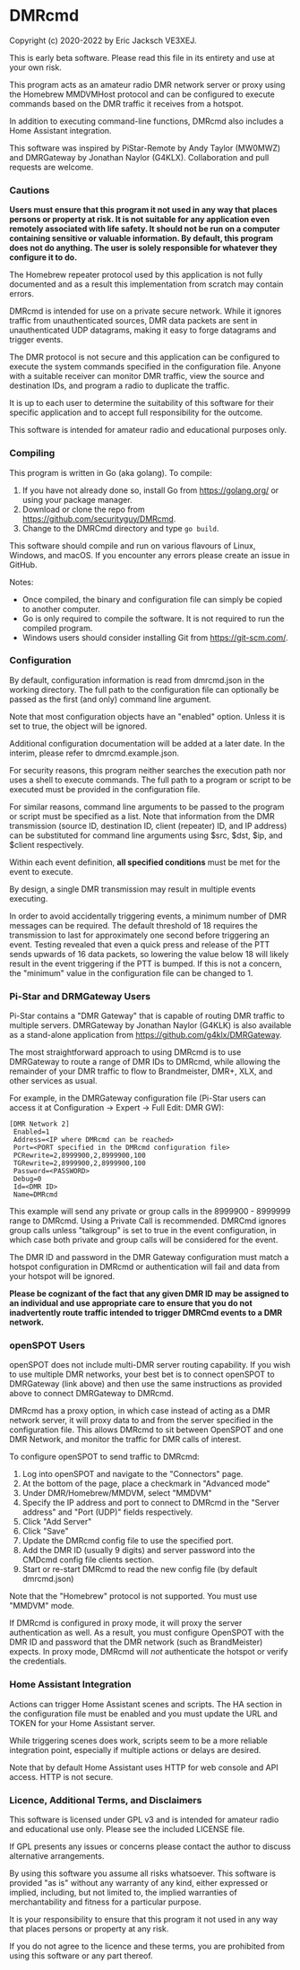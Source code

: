 # DMRcmd

Copyright (c) 2020-2022 by Eric Jacksch VE3XEJ.

This is early beta software. Please read this file in its entirety and use at your own risk.

This program acts as an amateur radio DMR network server or proxy using the Homebrew MMDVMHost protocol
and can be configured to execute commands based on the DMR traffic it receives from a hotspot.

In addition to executing command-line functions, DMRcmd also includes a Home Assistant integration.

This software was inspired by PiStar-Remote by Andy Taylor (MW0MWZ) and DMRGateway by Jonathan Naylor (G4KLX).
Collaboration and pull requests are welcome.

### Cautions

**Users must ensure that this program it not used in any way that places persons or
property at risk. It is not suitable for any application even remotely associated with life safety.
It should not be run on a computer containing sensitive or valuable information. By default, this program does not
do anything. The user is solely responsible for whatever they configure it to do.**

The Homebrew repeater protocol used by this application is not fully documented and as a result this implementation
from scratch may contain errors.

DMRcmd is intended for use on a private secure network. While it ignores traffic from unauthenticated sources,
DMR data packets are sent in unauthenticated UDP datagrams, making it easy to forge datagrams and trigger events.

The DMR protocol is not secure and this application can be configured to execute the system commands specified in the
configuration file. Anyone with a suitable receiver can monitor DMR traffic, view the source and destination IDs,
and program a radio to duplicate the traffic.

It is up to each user to determine the suitability of this software for their specific application and to accept
full responsibility for the outcome.

This software is intended for amateur radio and educational purposes only.

### Compiling

This program is written in Go (aka golang). To compile:

1) If you have not already done so, install Go from https://golang.org/ or using your package manager.
2) Download or clone the repo from https://github.com/securityguy/DMRcmd.
3) Change to the DMRCmd directory and type `go build`.

This software should compile and run on various flavours of Linux, Windows, and macOS.
If you encounter any errors please create an issue in GitHub.

Notes:

- Once compiled, the binary and configuration file can simply be copied to another computer.
- Go is only required to compile the software. It is not required to run the compiled program.
- Windows users should consider installing Git from https://git-scm.com/.

### Configuration

By default, configuration information is read from dmrcmd.json in the working directory.
The full path to the configuration file can optionally be passed as the first (and only)
command line argument.

Note that most configuration objects have an "enabled" option. Unless it is set to true, the
object will be ignored.

Additional configuration documentation will be added at a later date. In the interim,
please refer to dmrcmd.example.json.

For security reasons, this program neither searches the execution path nor uses a shell to
execute commands. The full path to a program or script to be executed must be provided
in the configuration file.

For similar reasons, command line arguments to be passed to the program or script must be specified as
a list. Note that information from the DMR transmission (source ID, destination ID, client (repeater) ID,
and IP address) can be substituted for command line arguments using $src, $dst, $ip, and $client respectively.

Within each event definition, **all specified conditions** must be met for the event to execute.

By design, a single DMR transmission may result in multiple events executing.

In order to avoid accidentally triggering events, a minimum number of DMR messages can be required.
The default threshold of 18 requires the transmission to last for approximately one second
before triggering an event. Testing revealed that even a quick press and release of the PTT
sends upwards of 16 data packets, so lowering the value below 18 will likely result
in the event triggering if the PTT is bumped. If this is not a concern, the "minimum" value in the
configuration file can be changed to 1.

### Pi-Star and DRMGateway Users

Pi-Star contains a "DMR Gateway" that is capable of routing DMR traffic to multiple servers.
DMRGateway by Jonathan Naylor (G4KLK) is also available as a stand-alone application from
https://github.com/g4klx/DMRGateway.

The most straightforward approach to using DMRcmd is to use DMRGateway to route a range of DMR IDs to
DMRcmd, while allowing the remainder of your DMR traffic to flow to Brandmeister, DMR+, XLX, and other services as
usual.

For example, in the DMRGateway configuration file (Pi-Star users can access it at Configuration -> Expert -> Full Edit:
DMR GW):

    [DMR Network 2]
     Enabled=1
     Address=<IP where DMRcmd can be reached>
     Port=<PORT specified in the DMRcmd configuration file>
     PCRewrite=2,8999900,2,8999900,100
     TGRewrite=2,8999900,2,8999900,100
     Password=<PASSWORD>
     Debug=0
     Id=<DMR ID>
     Name=DMRcmd

This example will send any private or group calls in the 8999900 - 8999999 range to DMRcmd.
Using a Private Call is recommended. DMRCmd ignores group calls unless "talkgroup" is
set to true in the event configuration, in which case both private and group calls will be
considered for the event.

The DMR ID and password in the DMR Gateway configuration must match a hotspot configuration in DMRcmd
or authentication will fail and data from your hotspot will be ignored.

**Please be cognizant of the fact that any given DMR ID may be assigned to an individual and use appropriate
care to ensure that you do not inadvertently route traffic intended to trigger DMRCmd events to a DMR network.**

### openSPOT Users

openSPOT does not include multi-DMR server routing capability. If you wish to use multiple DMR networks, your best bet
is to connect openSPOT to DMRGateway (link above) and then use the same instructions as provided above to connect
DMRGateway to DMRcmd.

DMRcmd has a proxy option, in which case instead of acting as a DMR network server, it will proxy data
to and from the server specified in the configuration file. This allows DMRcmd to sit between OpenSPOT
and one DMR Network, and monitor the traffic for DMR calls of interest.

To configure openSPOT to send traffic to DMRcmd:

1) Log into openSPOT and navigate to the "Connectors" page.
2) At the bottom of the page, place a checkmark in "Advanced mode"
3) Under DMR/Homebrew/MMDVM, select "MMDVM"
4) Specify the IP address and port to connect to DMRcmd in the "Server address" and "Port (UDP)" fields respectively.
5) Click "Add Server"
6) Click "Save"
7) Update the DMRcmd config file to use the specified port.
8) Add the DMR ID (usually 9 digits) and server password into the CMDcmd config file clients section.
9) Start or re-start DMRcmd to read the new config file (by default dmrcmd.json)

Note that the "Homebrew" protocol is not supported. You must use "MMDVM" mode.

If DMRcmd is configured in proxy mode, it will proxy the server authentication as well. As a result, you must
configure OpenSPOT with the DMR ID and password that the DMR network (such as BrandMeister) expects. In proxy mode,
DMRcmd will *not* authenticate the hotspot or verify the credentials.

### Home Assistant Integration

Actions can trigger Home Assistant scenes and scripts. The HA section in the configuration file must be enabled
and you must update the URL and TOKEN for your Home Assistant server.

While triggering scenes does work, scripts seem to be a more reliable integration point, especially if multiple
actions or delays are desired.

Note that by default Home Assistant uses HTTP for web console and API access. HTTP is not secure.

### Licence, Additional Terms, and Disclaimers

This software is licensed under GPL v3 and is intended for amateur radio and educational use only.
Please see the included LICENSE file.

If GPL presents any issues or concerns please contact the author to discuss alternative arrangements.

By using this software you assume all risks whatsoever. This software is provided "as is"
without any warranty of any kind, either expressed or implied, including, but not limited to,
the implied warranties of merchantability and fitness for a particular purpose.

It is your responsibility to ensure that this program it not used in any way that places persons or
property at any risk.

If you do not agree to the licence and these terms, you are prohibited from using this software
or any part thereof.
